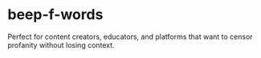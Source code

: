 # beep-f-words
Perfect for content creators, educators, and platforms that want to censor profanity without losing context.

